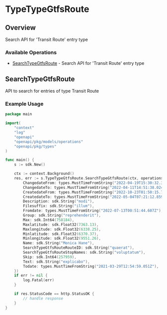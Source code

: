 # TypeTypeGtfsRoute

## Overview

Search API for 'Transit Route' entry type

### Available Operations

* [SearchTypeGtfsRoute](#searchtypegtfsroute) - Search API for 'Transit Route' entry type

## SearchTypeGtfsRoute

API to search for entries of type Transit Route

### Example Usage

```go
package main

import(
	"context"
	"log"
	"openapi"
	"openapi/pkg/models/operations"
	"openapi/pkg/types"
)

func main() {
    s := sdk.New()

    ctx := context.Background()
    res, err := s.TypeTypeGtfsRoute.SearchTypeGtfsRoute(ctx, operations.SearchTypeGtfsRouteRequest{
        ChangedateFrom: types.MustTimeFromString("2022-04-19T15:30:32.385Z"),
        ChangedateTo: types.MustTimeFromString("2022-04-11T14:51:38.024Z"),
        CreatedateFrom: types.MustTimeFromString("2022-10-23T01:50:15.716Z"),
        CreatedateTo: types.MustTimeFromString("2022-05-04T07:21:12.859Z"),
        Description: sdk.String("modi"),
        Filesuffix: sdk.String("illum"),
        Fromdate: types.MustTimeFromString("2022-07-13T00:51:44.607Z"),
        Group: sdk.String("reprehenderit"),
        Max: sdk.Int64(758184),
        Maxlatitude: sdk.Float32(7363.13),
        Maxlongitude: sdk.Float32(6338.25),
        Minlatitude: sdk.Float32(6370.37),
        Minlongitude: sdk.Float32(9551.26),
        Name: sdk.String("Monica Hane"),
        SearchTypeGtfsRouteRouteID: sdk.String("quaerat"),
        SearchTypeGtfsRouteStopNames: sdk.String("voluptatum"),
        Skip: sdk.Int64(257959),
        Text: sdk.String("explicabo"),
        Todate: types.MustTimeFromString("2021-03-29T12:54:59.051Z"),
    })
    if err != nil {
        log.Fatal(err)
    }

    if res.StatusCode == http.StatusOK {
        // handle response
    }
}
```
